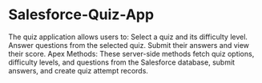 # Salesforce-Quiz-App
The quiz application allows users to:  Select a quiz and its difficulty level. Answer questions from the selected quiz. Submit their answers and view their score. Apex Methods: These server-side methods fetch quiz options, difficulty levels, and questions from the Salesforce database, submit answers, and create quiz attempt records.
